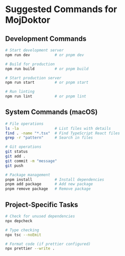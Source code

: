 # Suggested Commands for MojDoktor

## Development Commands
```bash
# Start development server
npm run dev           # or pnpm dev

# Build for production  
npm run build         # or pnpm build

# Start production server
npm run start         # or pnpm start

# Run linting
npm run lint          # or pnpm lint
```

## System Commands (macOS)
```bash
# File operations
ls -la                # List files with details
find . -name "*.tsx"  # Find TypeScript React files
grep -r "pattern"     # Search in files

# Git operations
git status
git add .
git commit -m "message"
git push

# Package management
pnpm install          # Install dependencies
pnpm add package      # Add new package
pnpm remove package   # Remove package
```

## Project-Specific Tasks
```bash
# Check for unused dependencies
npx depcheck

# Type checking
npx tsc --noEmit

# Format code (if prettier configured)
npx prettier --write .
```